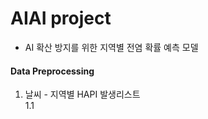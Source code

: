 # AIAI project
- AI 확산 방지를 위한 지역별 전염 확률 예측 모델

#### Data Preprocessing
1. 날씨 - 지역별 HAPI 발생리스트
<br> 1.1 
